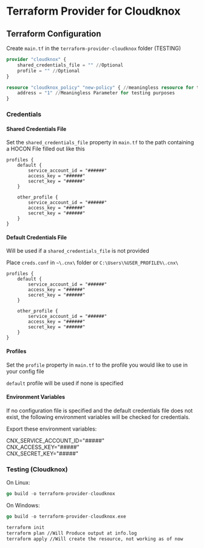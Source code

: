 # Terraform Provider for Cloudknox

## Terraform Configuration
Create `main.tf` in the `terraform-provider-cloudknox` folder (TESTING)
```terraform
provider "cloudknox" {
    shared_credentials_file = "" //Optional
    profile = "" //Optional
}

resource "cloudknox_policy" "new-policy" { //meaningless resource for testing purposes
    address = "1" //Meaningless Parameter for testing purposes
}
```
### Credentials
#### Shared Credentials File

Set the `shared_credentials_file` property in `main.tf` to the path containing a HOCON File filled out like this

```HOCON
profiles {
    default {
        service_account_id = "######"
        access_key = "######"
        secret_key = "######"
    }

    other_profile {
        service_account_id = "######"
        access_key = "######"
        secret_key = "######"
    }
}
```

#### Default Credentials File

Will be used if a `shared_credentials_file` is not provided

Place `creds.conf` in `~\.cnx\` folder or `C:\Users\%USER_PROFILE%\.cnx\`

```HOCON
profiles {
    default {
        service_account_id = "######"
        access_key = "######"
        secret_key = "######"
    }

    other_profile {
        service_account_id = "######"
        access_key = "######"
        secret_key = "######"
    }
}
```
#### Profiles

Set the `profile` property in `main.tf` to the profile you would like to use in your config file

`default` profile will be used if none is specified

#### Environment Variables

If no configuration file is specified and the default credentials file does not exist, the following environment variables will be checked for credentials.

Export these environment variables:

CNX_SERVICE_ACCOUNT_ID="#####" \
CNX_ACCESS_KEY="#####" \
CNX_SECRET_KEY="#####"

### Testing (Cloudknox)

On Linux: 
```go 
go build -o terraform-provider-cloudknox
```
On Windows: 
```go
go build -o terraform-provider-cloudknox.exe
```
```bash
terraform init
terraform plan //Will Produce output at info.log
terraform apply //Will create the resource, not working as of now
```



